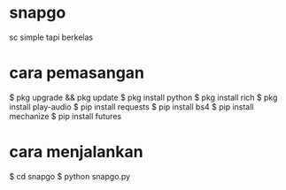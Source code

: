 # snapgo
sc simple tapi berkelas
# cara pemasangan
$ pkg upgrade && pkg update
$ pkg install python
$ pkg install rich
$ pkg install play-audio
$ pip install requests
$ pip install bs4
$ pip install mechanize
$ pip install futures
# cara menjalankan
$ cd snapgo
$ python snapgo.py
